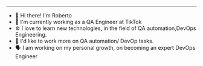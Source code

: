 ***
- 👋 Hi there! I'm Roberto
- 🏢 I'm currently working as a QA Engineer at TikTok
- ⚙️ I love to learn new technologies, in the field of QA automation,DevOps Engineering.
- 🔭 I'd like to work more on QA automation/ DevOp tasks.
- 🗣  I am working on my personal growth, on becoming an expert DevOps Engineer


<!--
**robertocoscia/robertocoscia** is a ✨ _special_ ✨ repository because its `README.md` (this file) appears on your GitHub profile.


